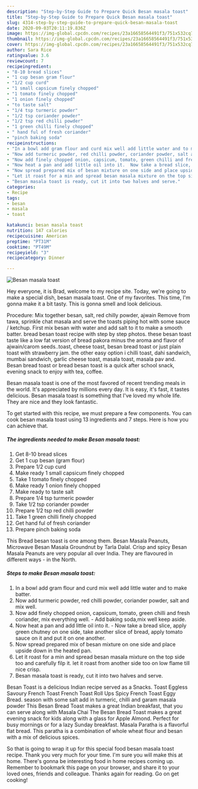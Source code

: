 ```yaml
---
description: "Step-by-Step Guide to Prepare Quick Besan masala toast"
title: "Step-by-Step Guide to Prepare Quick Besan masala toast"
slug: 4314-step-by-step-guide-to-prepare-quick-besan-masala-toast
date: 2020-09-03T20:11:19.836Z
image: https://img-global.cpcdn.com/recipes/23a16658564491f3/751x532cq70/besan-masala-toast-recipe-main-photo.jpg
thumbnail: https://img-global.cpcdn.com/recipes/23a16658564491f3/751x532cq70/besan-masala-toast-recipe-main-photo.jpg
cover: https://img-global.cpcdn.com/recipes/23a16658564491f3/751x532cq70/besan-masala-toast-recipe-main-photo.jpg
author: Sara Rice
ratingvalue: 3.6
reviewcount: 7
recipeingredient:
- "8-10 bread slices"
- "1 cup besan gram flour"
- "1/2 cup curd"
- "1 small capsicum finely chopped"
- "1 tomato finely chopped"
- "1 onion finely chopped"
- "to taste salt"
- "1/4 tsp turmeric powder"
- "1/2 tsp coriander powder"
- "1/2 tsp red chilli powder"
- "1 green chilli finely chopped"
- " hand ful of fresh coriander"
- "pinch baking soda"
recipeinstructions:
- "In a bowl add gram flour and curd mix well add little water and to make batter."
- "Now add turmeric powder, red chilli powder, coriander powder, salt and mix well."
- "Now add finely chopped onion, capsicum, tomato, green chilli and fresh coriander, mix everything well. Add baking soda,mix well keep aside."
- "Now heat a pan and add little oil into it.  Now take a bread slice, apply green chutney on one side, take another slice of bread, apply tomato sauce on it and put it on one another."
- "Now spread prepared mix of besan mixture on one side and place upside down in the heated pan."
- "Let it roast for a min and spread besan masala mixture on the top side too and carefully filp it. let it roast from another side too on low flame till nice crisp."
- "Besan masala toast is ready, cut it into two halves and serve."
categories:
- Recipe
tags:
- besan
- masala
- toast

katakunci: besan masala toast 
nutrition: 147 calories
recipecuisine: American
preptime: "PT31M"
cooktime: "PT49M"
recipeyield: "3"
recipecategory: Dinner

---
```



![Besan masala toast](https://img-global.cpcdn.com/recipes/23a16658564491f3/751x532cq70/besan-masala-toast-recipe-main-photo.jpg)

Hey everyone, it is Brad, welcome to my recipe site. Today, we're going to make a special dish, besan masala toast. One of my favorites. This time, I'm gonna make it a bit tasty. This is gonna smell and look delicious.

Procedure: Mix together besan, salt, red chilly powder, ajwain Remove from tawa, sprinkle chat masala and serve the toasts piping hot with some sauce / ketchup. First mix besan with water and add salt to it to make a smooth batter. bread besan toast recipe with step by step photos. these besan toast taste like a low fat version of bread pakora minus the aroma and flavor of ajwain/carom seeds..toast, cheese toast, besan bread toast or just plain toast with strawberry jam. the other easy option i chilli toast, dahi sandwich, mumbai sandwich, garlic cheese toast, masala toast, masala pav and. Besan bread toast or bread besan toast is a quick after school snack, evening snack to enjoy with tea, coffee.

Besan masala toast is one of the most favored of recent trending meals in the world. It's appreciated by millions every day. It is easy, it's fast, it tastes delicious. Besan masala toast is something that I've loved my whole life. They are nice and they look fantastic.


To get started with this recipe, we must prepare a few components. You can cook besan masala toast using 13 ingredients and 7 steps. Here is how you can achieve that.

<!--inarticleads1-->

##### The ingredients needed to make Besan masala toast:

1. Get 8-10 bread slices
1. Get 1 cup besan (gram flour)
1. Prepare 1/2 cup curd
1. Make ready 1 small capsicum finely chopped
1. Take 1 tomato finely chopped
1. Make ready 1 onion finely chopped
1. Make ready to taste salt
1. Prepare 1/4 tsp turmeric powder
1. Take 1/2 tsp coriander powder
1. Prepare 1/2 tsp red chilli powder
1. Take 1 green chilli finely chopped
1. Get  hand ful of fresh coriander
1. Prepare pinch baking soda


This Bread besan toast is one among them. Besan Masala Peanuts, Microwave Besan Masala Groundnut by Tarla Dalal. Crisp and spicy Besan Masala Peanuts are very popular all over India. They are flavoured in different ways - in the North. 

<!--inarticleads2-->

##### Steps to make Besan masala toast:

1. In a bowl add gram flour and curd mix well add little water and to make batter.
1. Now add turmeric powder, red chilli powder, coriander powder, salt and mix well.
1. Now add finely chopped onion, capsicum, tomato, green chilli and fresh coriander, mix everything well. - Add baking soda,mix well keep aside.
1. Now heat a pan and add little oil into it.  - Now take a bread slice, apply green chutney on one side, take another slice of bread, apply tomato sauce on it and put it on one another.
1. Now spread prepared mix of besan mixture on one side and place upside down in the heated pan.
1. Let it roast for a min and spread besan masala mixture on the top side too and carefully filp it. let it roast from another side too on low flame till nice crisp.
1. Besan masala toast is ready, cut it into two halves and serve.


Besan Toast is a delicious Indian recipe served as a Snacks. Toast Eggless Savoury French Toast French Toast Roll Ups Spicy French Toast Eggy Bread. season with some salt add in turmeric, chilli and garam masala powder This Besan Bread Toast makes a great Indian breakfast, that you can serve along with Masala Chai The Besan Bread Toast makes a great evening snack for kids along with a glass for Apple Almond. Perfect for busy mornings or for a lazy Sunday breakfast. Masala Paratha is a flavorful flat bread. This paratha is a combination of whole wheat flour and besan with a mix of delicious spices. 

So that is going to wrap it up for this special food besan masala toast recipe. Thank you very much for your time. I'm sure you will make this at home. There's gonna be interesting food in home recipes coming up. Remember to bookmark this page on your browser, and share it to your loved ones, friends and colleague. Thanks again for reading. Go on get cooking!

